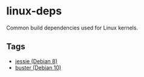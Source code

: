 # linux-deps

Common build dependencies used for Linux kernels.

## Tags

- [jessie (Debian 8)](jessie/Dockerfile)
- [buster (Debian 10)](buster/Dockerfile)
